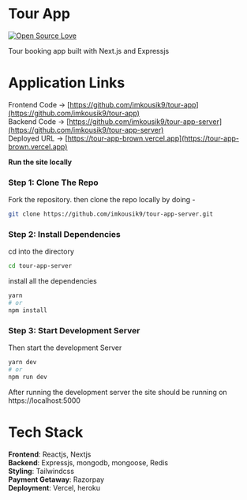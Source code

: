 # Tour App

[![Open Source Love](https://badges.frapsoft.com/os/v2/open-source.svg?v=103)](https://github.com/imkousik9)

Tour booking app built with Next.js and Expressjs

# Application Links

Frontend Code -> [https://github.com/imkousik9/tour-app](https://github.com/imkousik9/tour-app)
<br>
Backend Code -> [https://github.com/imkousik9/tour-app-server](https://github.com/imkousik9/tour-app-server)
<br>
Deployed URL -> [https://tour-app-brown.vercel.app](https://tour-app-brown.vercel.app)
<br>

**Run the site locally**

### Step 1: Clone The Repo

Fork the repository. then clone the repo locally by doing -

```bash
git clone https://github.com/imkousik9/tour-app-server.git
```

### Step 2: Install Dependencies

cd into the directory

```bash
cd tour-app-server
```

install all the dependencies

```bash
yarn
# or
npm install
```

### Step 3: Start Development Server

Then start the development Server

```bash
yarn dev
# or
npm run dev
```

After running the development server the site should be running on https://localhost:5000

# Tech Stack

<b>Frontend</b>: Reactjs, Nextjs
<br>
<b>Backend</b>: Expressjs, mongodb, mongoose, Redis
<br>
<b>Styling</b>: Tailwindcss
<br>
<b>Payment Getaway</b>: Razorpay
<br>
<b>Deployment</b>: Vercel, heroku
